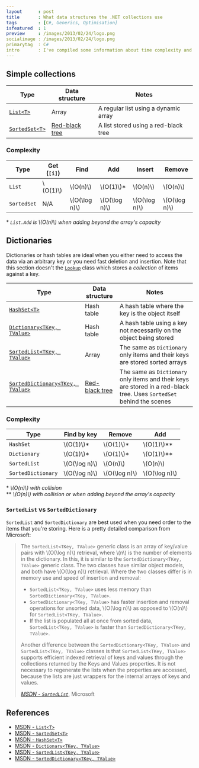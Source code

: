 ```yaml
---
layout      : post
title       : What data structures the .NET collections use
tags        : [C#, Generics, Optimisation]
isfeatured  : 1
preview     : /images/2013/02/24/logo.png
socialimage : /images/2013/02/24/logo.png
primarytag  : C#
intro       : I've compiled some information about time complexity and underlying data structures of .NET simple collections and dictionaries. It was difficult to find some of this information on official sources like MSDN and non-official sources seemed to differ, so I used reflector and actually had a look at the .NET framework code to confirm these cases.
---
```




## Simple collections

| Type                | Data structure      | Notes
| ------------------- | ------------------- | -----
| [`List<T>`][1]      | Array               | A regular list using a dynamic array
| [`SortedSet<T>`][2] | [Red-black tree][3] | A list stored using a red-black tree

### Complexity

| Type        | Get (`[i]`) | Find            | Add             | Insert          | Remove
| ----------- | ----------- | --------------- | --------------- | --------------- | ---------------
| `List`      | \\(O(1)\\)  | \\(O(n)\\)      | \\(O(1)\\)\*     | \\(O(n)\\)      | \\(O(n)\\)
| `SortedSet` | N/A         | \\(O(\log n)\\) | \\(O(\log n)\\) | \\(O(\log n)\\) | \\(O(\log n)\\)

\* *`List.Add` is \\(O(n)\\) when adding beyond the array's capacity*



## Dictionaries

Dictionaries or hash tables are ideal when you either need to access the data via an arbitrary key or you need fast deletion and insertion. Note that this section doesn't the [`Lookup`][4] class which stores a *collection* of items against a key.

| Type                                  | Data structure      | Notes
| ------------------------------------- | ------------------- | -----
| [`HashSet<T>`][5]                     | Hash table          | A hash table where the key is the object itself
| [`Dictionary<TKey, TValue>`][6]       | Hash table          | A hash table using a key not necessarily on the object being stored
| [`SortedList<TKey, TValue>`][7]       | Array               | The same as `Dictionary` only items and their keys are stored sorted arrays
| [`SortedDictionary<TKey, TValue>`][8] | [Red-black tree][3] | The same as `Dictionary` only items and their keys are stored in a red-black tree. Uses `SortedSet` behind the scenes

### Complexity

| Type               | Find by key     | Remove          | Add
| ------------------ | --------------- | --------------- | ---------------
| `HashSet`          | \\(O(1)\\)\*     | \\(O(1)\\)\*     | \\(O(1)\\)\*\*
| `Dictionary`       | \\(O(1)\\)\*     | \\(O(1)\\)\*     | \\(O(1)\\)\*\*
| `SortedList`       | \\(O(\log n)\\) | \\(O(n)\\)      | \\(O(n)\\)
| `SortedDictionary` | \\(O(\log n)\\) | \\(O(\log n)\\) | \\(O(\log n)\\)

\* *\\(O(n)\\) with collision*<br />
\*\* *\\(O(n)\\) with collision or when adding beyond the array's capacity*

### `SortedList` vs `SortedDictionary`

`SortedList` and `SortedDictionary` are best used when you need order to the items that you're storing. Here is a pretty detailed comparison from Microsoft:

> The `SortedList<TKey, TValue>` generic class is an array of key/value pairs with \\(O(\log n)\\) retrieval, where \\(n\\) is the number of elements in the dictionary. In this, it is similar to the `SortedDictionary<TKey, TValue>` generic class. The two classes have similar object models, and both have \\(O(\log n)\\) retrieval. Where the two classes differ is in memory use and speed of insertion and removal:
>
> - `SortedList<TKey, TValue>` uses less memory than `SortedDictionary<TKey, TValue>`.
> - `SortedDictionary<TKey, TValue>` has faster insertion and removal operations for unsorted data, \\(O(\log n)\\) as opposed to \\(O(n)\\) for `SortedList<TKey, TValue>`.
> - If the list is populated all at once from sorted data, `SortedList<TKey, TValue>` is faster than `SortedDictionary<TKey, TValue>`.
>
> Another difference between the `SortedDictionary<TKey, TValue>` and `SortedList<TKey, TValue>` classes is that `SortedList<TKey, TValue>` supports efficient indexed retrieval of keys and values through the collections returned by the Keys and Values properties. It is not necessary to regenerate the lists when the properties are accessed, because the lists are just wrappers for the internal arrays of keys and values.
>
> <footer><cite><a href="http://msdn.microsoft.com/en-us/library/ms132319.aspx">MSDN - <code>SortedList</code></a></cite>, Microsoft</footer>



## References

- [MSDN - `List<T>`][1]
- [MSDN - `SortedSet<T>`][2]
- [MSDN - `HashSet<T>`][5]
- [MSDN - `Dictionary<TKey, TValue>`][6]
- [MSDN - `SortedList<TKey, TValue>`][7]
- [MSDN - `SortedDictionary<TKey, TValue>`][8]



[1]: http://msdn.microsoft.com/en-us/library/6sh2ey19.aspx
[2]: http://msdn.microsoft.com/en-us/library/dd412070.aspx
[3]: {{site.baseurl}}/2012/12/data-structure-red-black-tree.html
[4]: http://msdn.microsoft.com/en-us/library/bb460184.aspx
[5]: http://msdn.microsoft.com/en-us/library/bb359438.aspx
[6]: http://msdn.microsoft.com/en-au/library/xfhwa508.aspx
[7]: http://msdn.microsoft.com/en-us/library/ms132319.aspx
[8]: http://msdn.microsoft.com/en-us/library/f7fta44c.aspx

